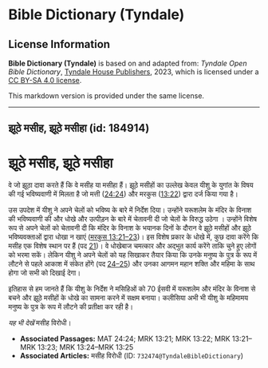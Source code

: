 # Bible Dictionary (Tyndale)

## License Information

**Bible Dictionary (Tyndale)** is based on and adapted from: _Tyndale Open Bible Dictionary_, [Tyndale House Publishers](https://tyndaleopenresources.com/), 2023, which is licensed under a [CC BY-SA 4.0 license](https://creativecommons.org/licenses/by-sa/4.0/legalcode.en).

This markdown version is provided under the same license.



--------------------------------

## झूठे मसीह, झूठे मसीहा (id: 184914)

झूठे मसीह, झूठे मसीहा
=====================

वे जो झूठा दावा करते हैं कि वे मसीह या मसीहा हैं। झूठे मसीहों का उल्लेख केवल यीशु के युगांत के विषय की गई भविष्यवाणी में मिलता है जो मत्ती ([24:24](https://ref.ly/Matt24:24)) और मरकुस ([13:22](https://ref.ly/Mark13:22)) द्वारा दर्ज किया गया है।

उस उपदेश में यीशु ने अपने चेलों को भविष्य के बारे में निर्देश दिया। उन्होंने यरूशलेम के मंदिर के विनाश की भविष्यवाणी की और धोखे और उत्पीड़न के बारे में चेतावनी दी जो चेलों के विरुद्ध उठेगा । उन्होंने विशेष रूप से अपने चेलों को चेतावनी दी कि मंदिर के विनाश के भयानक दिनों के दौरान वे झूठे मसीहों और झूठे भविष्यवक्ताओं द्वारा धोखा न खाएं ([मरकुस 13:21–23](https://ref.ly/Mark13:21-Mark13:23))। इस विशेष प्रकार के धोखे में, कुछ दावा करेंगे कि मसीह एक विशेष स्थान पर हैं (पद [21](https://ref.ly/Mark13:21))। वे धोखेबाज चमत्कार और अद्भुत कार्य करेंगे ताकि चुने हुए लोगों को भरमा सकें। लेकिन यीशु ने अपने चेलों को यह सिखाकर तैयार किया कि उनके मनुष्य के पुत्र के रूप में लौटने से पहले आकाश में संकेत होंगे (पद [24–25](https://ref.ly/Mark13:24-Mark13:25)) और उनका आगमन महान शक्ति और महिमा के साथ होगा जो सभी को दिखाई देगा।

इतिहास से हम जानते हैं कि यीशु के निर्देश ने मसिहिओं को 70 ईसवी में यरूशलेम और मंदिर के विनाश से बचने और झूठे मसीहों के धोखे का सामना करने में सक्षम बनाया। कलीसिया अभी भी यीशु के महिमामय मनुष्य के पुत्र के रूप में लौटने की प्रतीक्षा कर रही है।

*यह भी देखें*  मसीह विरोधी।

* **Associated Passages:** MAT 24:24; MRK 13:21; MRK 13:22; MRK 13:21–MRK 13:23; MRK 13:24–MRK 13:25
* **Associated Articles:** मसीह विरोधी (ID: `732474@TyndaleBibleDictionary`)

